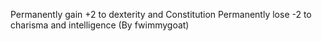 Permanently gain +2 to dexterity and Constitution Permanently lose -2 to charisma and intelligence (By fwimmygoat)